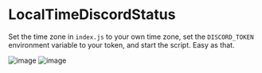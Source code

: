 # LocalTimeDiscordStatus

Set the time zone in `index.js` to your own time zone, set the `DISCORD_TOKEN` environment variable to your token, and start the script. Easy as that.

![image](https://user-images.githubusercontent.com/24487638/197829120-d7c2f2fa-a874-4ab0-a24f-65c32c5fe97e.png)
![image](https://user-images.githubusercontent.com/24487638/197829086-a993a62c-e65a-4b7a-ade1-5126bcbf9548.png)

